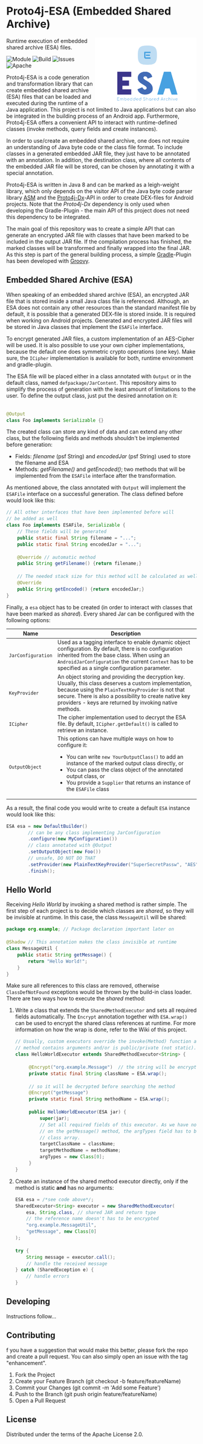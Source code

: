 Proto4j-ESA (Embedded Shared Archive)
=====================================

<a href="https://github.com/Proto4j/proto4j-esa">
<img src="https://github.com/Proto4j/proto4j-esa/blob/master/docs/esa_logo1.svg" alt="" height="180px" align="right" />
</a>

Runtime execution of embedded shared archive (ESA) files.

![Module](https://img.shields.io/static/v1?label=Module&message=ESA&color=9cf)
![Build](https://img.shields.io/static/v1?label=Java&message=>=8&color=green)
![Issues](https://img.shields.io/github/issues/Proto4j/proto4j-esa.svg)
![Apache](https://img.shields.io/github/license/Proto4j/proto4j-esa.svg)

Proto4j-ESA is a code generation and transformation library that can create embedded shared archive (ESA) files that can
be loaded and executed during the runtime of a Java application. This project is not limited to Java applications but
can also be integrated in the building process of an Android app. Furthermore, Proto4j-ESA offers a convenient API to
interact with runtime-defined classes (invoke methods, query fields and create instances).

In order to use/create an embedded shared archive, one does not require an understanding of Java byte code or the class
file format. To include classes in a generated embedded JAR file, they just have to be annotated with an annotation. In
addition, the destination class, where all contents of the embedded JAR file will be stored, can be chosen by annotating
it with a special annotation.

Proto4j-ESA is written in Java 8 and can be marked as a leigh-weight library, which only depends on the visitor API of
the Java byte code parser library [ASM](https://asm.ow2.io/) and
the [Proto4j-Dx](https://github.com/Proto4j/proto4j-dx/)-API in order to create DEX-files for Android projects. Note
that the _Proto4j-Dx_ dependency is only used when developing the Gradle-Plugin - the main API of this project does not
need this dependency to be integrated.

The main goal of this repository was to create a simple API that can generate an encrypted JAR file with classes that
have been marked to be included in the output JAR file. If the compilation process has finished, the marked classes will
be transformed and finally wrapped into the final JAR. As this step is part of the general building process, a
simple [Gradle](https://gradle.org/)-Plugin has been developed with [Groovy](https://groovy-lang.org/).

## Embedded Shared Archive (ESA)

When speaking of an embedded shared archive (ESA), an encrypted JAR file that is stored inside a small Java class file
is referenced. Although, an ESA does not contain any other resources than the standard manifest file by default, it is
possible that a generated DEX-file is stored inside. It is required when working on Android projects. Generated and
encrypted JAR files will be stored in Java classes that implement the `ESAFile` interface.

To encrypt generated JAR files, a custom implementation of an AES-Cipher will be used. It is also possible to use your
own cipher implementations, because the default one does symmetric crypto operations (one key). Make sure, the `ICipher`
implementation is available for both, runtime environment and gradle-plugin.

The ESA file will be placed either in a class annotated with `Output` or in the default class,
named `defpackage/JarContent`. This repository aims to simplify the process of generation with the least amount of
limitations to the user. To define the output class, just put the desired annotation on it:

```java

@Output
class Foo implements Serializable {}
```

The created class can store any kind of data and can extend any other class, but the following fields and methods
shouldn't be implemented before generation:

* Fields: _filename_ (psf String) and _encodedJar_ (psf String) used to store the filename and ESA
* Methods: _getFilename()_ and _getEncoded()_; two methods that will be implemented from the `ESAFile` interface after
  the transformation.

As mentioned above, the class annotated with `Output` will implement the `ESAFile` interface on a successful generation.
The class defined before would look like this:

```java
// All other interfaces that have been implemented before will
// be added as well
class Foo implements ESAFile, Serializable {
    // These fields will be generated
    public static final String filename = "...";
    public static final String encodedJar = "...";

    @Override // automatic method
    public String getFilename() {return filename;}

    // The needed stack size for this method will be calculated as well
    @Override
    public String getEncoded() {return encodedJar;}
}
```

Finally, a `esa` object has to be created (in order to interact with classes that have been marked as _shared_).
Every shared Jar can be configured with the following options:

| Name               | Description                                                                                                                                                                                                                                                                                                                                 |
|--------------------|---------------------------------------------------------------------------------------------------------------------------------------------------------------------------------------------------------------------------------------------------------------------------------------------------------------------------------------------|
| `JarConfiguration` | Used as a tagging interface to enable dynamic object configuration. By default, there is no configuration inherited from the base class. When using an `AndroidJarConfiguration` the current `Context` has to be specified as a single configuration parameter.                                                                             |
| `KeyProvider`      | An object storing and providing the decryption key. Usually, this class deserves a custom implementation, because using the `PlainTextKeyProvider` is not that secure. There is also a possibility to create native key providers - keys are returned by invoking native methods.                                                           |
| `ICipher`          | The cipher implementation used to decrypt the ESA file. By default, `ICipher.getDefault()` is called to retrieve an instance.                                                                                                                                                                                                               |
| `OutputObject`     | This options can have multiple ways on how to configure it:<br/><ul><li>You can write `new YourOutputClass()` to add an instance of the marked output class directly, or</li><li>You can pass the class object of the annotated output class, or</li><li>You provide a `Supplier` that returns an instance of the `ESAFile` class</li></ul> |

As a result, the final code you would write to create a default `ESA` instance would look like this:

```java
ESA esa = new DefaultBuilder()
        // can be any class implementing JarConfiguration
        .configure(new MyConfiguration())
        // class annotated with @Output
        .setOutputObject(new Foo())
        // unsafe, DO NOT DO THAT
        .setProvider(new PlainTextKeyProvider("SuperSecretPassw", "AES")) 
        .finish();
```

## Hello World

Receiving _Hello World_ by invoking a shared method is rather simple. The first step of each project is to decide which
classes are _shared_, so they will be invisible at runtime. In this case, the class `MessageUtil` will be shared:

```java
package org.example; // Package declaration important later on

@Shadow // This annotation makes the class invisible at runtime 
class MessageUtil {
    public static String getMessage() {
        return "Hello World!";
    }
}
```

Make sure all references to this class are removed, otherwise `ClassDefNotFound` exceptions would be thrown by the
build-in class loader. There are two ways how to execute the _shared_ method:

1. Write a class that extends the `SharedMethodExecutor` and sets all required fields automatically. The `Encrypt`
   annotation together with `ESA.wrap()` can be used to encrypt the shared class references at runtime. For more
   information on how the wrap is done, refer to the Wiki of this project.

   ```java
   // Usually, custom executors override the invoke(Method) function as the target
   // method contains arguments and/or is public/private (not static).
   class HelloWorldExecutor extends SharedMethodExecutor<String> {
        
        @Encrypt("org.example.Message")  // the string will be encrypted,
        private static final String className = ESA.wrap();
   
        // so it will be decrypted before searching the method
        @Encrypt("getMessage") 
        private static final String methodName = ESA.wrap();
   
        public HelloWorldExecutor(ESA jar) {
            super(jar);
            // Set all required fields of this executor. As we have no arguments
            // on the getMessage() method, the argTypes field has to be an empty
            // class array.
            targetClassName = className;
            targetMethodName = methodName;
            argTypes = new Class[0];
        }
   }  
   ```

2. Create an instance of the shared method executor directly, only if the method is static **and** has no arguments:

    ```java
    ESA esa = /*see code above*/;
    SharedExecutor<String> executor = new SharedMethodExecutor(
        esa, String.class, // shared JAR and return type
        // the reference name doesn't has to be encrypted
        "org.example.MessageUtil", 
        "getMessage", new Class[0]
    );
    
    try {
        String message = executor.call();
        // handle the received message
    } catch (SharedException e) {
        // handle errors
    }    
    ```

## Developing

Instructions follow...

## Contributing

f you have a suggestion that would make this better, please fork the repo and create a pull request. You can also simply open an issue with the tag "enhancement".

1. Fork the Project 
2. Create your Feature Branch (git checkout -b feature/featureName) 
3. Commit your Changes (git commit -m 'Add some Feature') 
4. Push to the Branch (git push origin feature/featureName) 
5. Open a Pull Request

## License

Distributed under the terms of the Apache License 2.0.

